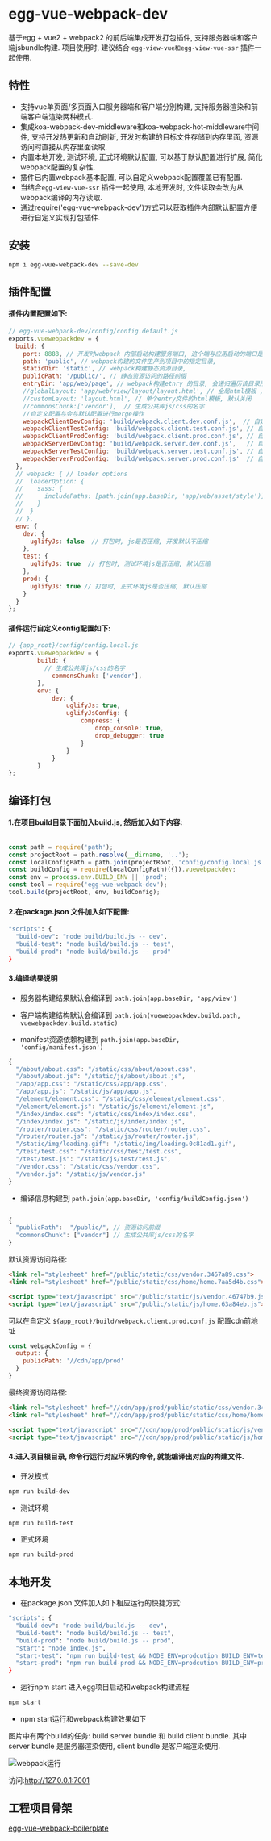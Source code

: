 # egg-vue-webpack-dev

基于egg + vue2 + webpack2 的前后端集成开发打包插件, 支持服务器端和客户端jsbundle构建. 项目使用时, 建议结合 `egg-view-vue和egg-view-vue-ssr` 插件一起使用.


## 特性

- 支持vue单页面/多页面入口服务器端和客户端分别构建, 支持服务器渲染和前端客户端渲染两种模式.
- 集成koa-webpack-dev-middleware和koa-webpack-hot-middleware中间件, 支持开发热更新和自动刷新, 开发时构建的目标文件存储到内存里面, 资源访问时直接从内存里面读取.
- 内置本地开发, 测试环境, 正式环境默认配置, 可以基于默认配置进行扩展, 简化webpack配置的复杂性.
- 插件已内置webpack基本配置, 可以自定义webpack配置覆盖已有配置.
- 当结合`egg-view-vue-ssr` 插件一起使用, 本地开发时, 文件读取会改为从webpack编译的内存读取.
- 通过require('egg-vue-webpack-dev')方式可以获取插件内部默认配置方便进行自定义实现打包插件.

## 安装

```bash
npm i egg-vue-webpack-dev --save-dev
```


## 插件配置


#### 插件内置配置如下:

```javascript
// egg-vue-webpack-dev/config/config.default.js
exports.vuewebpackdev = {
  build: {
    port: 8888, // 开发时webpack 内部启动构建服务端口, 这个端与应用启动的端口是两回事.
    path: 'public', // webpack构建的文件生产到项目中的指定目录,
    staticDir: 'static', // webpack构建静态资源目录,
    publicPath: '/public/', // 静态资源访问的路径前缀
    entryDir: 'app/web/page', // webpack构建etnry 的目录, 会递归遍历该目录所有文件,生产entry入口文件(多页面)
    //globalLayout: 'app/web/view/layout/layout.html', // 全局html模板 ,默认关闭
    //customLayout: 'layout.html', // 单个entry文件的html模板, 默认关闭
    //commonsChunk:['vendor'],  // 生成公共库js/css的名字
    //自定义配置与会与默认配置进行merge操作
    webpackClientDevConfig: 'build/webpack.client.dev.conf.js',  // 自定义本地前端打包开发配置
    webpackClientTestConfig: 'build/webpack.client.test.conf.js', // 自定义前端打包测试环境开发配置
    webpackClientProdConfig: 'build/webpack.client.prod.conf.js', // 自定义前端打包正式环境开发配置
    webpackServerDevConfig: 'build/webpack.server.dev.conf.js',   // 自定义服务器打包本地开发配置
    webpackServerTestConfig: 'build/webpack.server.test.conf.js', // 自定义服务器打包测试开发配置
    webpackServerProdConfig: 'build/webpack.server.prod.conf.js'  // 自定义服务器打包测试开发配置
  },
  // webpack: { // loader options
  //  loaderOption: {
  //    sass: {
  //      includePaths: [path.join(app.baseDir, 'app/web/asset/style')]
  //    }
  //  }
  // },
  env: {
    dev: {
      uglifyJs: false  // 打包时, js是否压缩, 开发默认不压缩
    },
    test: {
      uglifyJs: true  // 打包时, 测试环境js是否压缩, 默认压缩
    },
    prod: {
      uglifyJs: true // 打包时, 正式环境js是否压缩, 默认压缩
    }
  }
};
```


#### 插件运行自定义config配置如下:

```javascript
// {app_root}/config/config.local.js
exports.vuewebpackdev = {
		build: {
		  // 生成公共库js/css的名字
			commonsChunk: ['vendor'],
		},
		env: {
			dev: {
				uglifyJs: true,
				uglifyJsConfig: {
					compress: {
						drop_console: true,
						drop_debugger: true
					}
				}
			}
		}
};
```



## 编译打包

#### 1.在项目build目录下面加入build.js, 然后加入如下内容:

```javascript

const path = require('path');
const projectRoot = path.resolve(__dirname, '..');
const localConfigPath = path.join(projectRoot, 'config/config.local.js');
const buildConfig = require(localConfigPath)({}).vuewebpackdev;
const env = process.env.BUILD_ENV || 'prod';
const tool = require('egg-vue-webpack-dev');
tool.build(projectRoot, env, buildConfig);

```

#### 2.在package.json 文件加入如下配置:

```bash
"scripts": {
  "build-dev": "node build/build.js -- dev",
  "build-test": "node build/build.js -- test",
  "build-prod": "node build/build.js -- prod"
}
```

#### 3.编译结果说明

- 服务器构建结果默认会编译到 `path.join(app.baseDir, 'app/view')`

- 客户端构建结构默认会编译到 `path.join(vuewebpackdev.build.path, vuewebpackdev.build.static)`

- manifest资源依赖构建到 `path.join(app.baseDir, 'config/manifest.json')`

```js
{
  "/about/about.css": "/static/css/about/about.css",
  "/about/about.js": "/static/js/about/about.js",
  "/app/app.css": "/static/css/app/app.css",
  "/app/app.js": "/static/js/app/app.js",
  "/element/element.css": "/static/css/element/element.css",
  "/element/element.js": "/static/js/element/element.js",
  "/index/index.css": "/static/css/index/index.css",
  "/index/index.js": "/static/js/index/index.js",
  "/router/router.css": "/static/css/router/router.css",
  "/router/router.js": "/static/js/router/router.js",
  "/static/img/loading.gif": "/static/img/loading.0c81ad1.gif",
  "/test/test.css": "/static/css/test/test.css",
  "/test/test.js": "/static/js/test/test.js",
  "/vendor.css": "/static/css/vendor.css",
  "/vendor.js": "/static/js/vendor.js"
}
```

- 编译信息构建到 `path.join(app.baseDir, 'config/buildConfig.json')`

```js

{
  "publicPath":  "/public/", // 资源访问前缀
  "commonsChunk": ["vendor"] // 生成公共库js/css的名字
}

```


默认资源访问路径:

```html
<link rel="stylesheet" href="/public/static/css/vendor.3467a89.css">
<link rel="stylesheet" href="/public/static/css/home/home.7aa5d4b.css">

<script type="text/javascript" src="/public/static/js/vendor.46747b9.js"></script>
<script type="text/javascript" src="/public/static/js/home.63a84eb.js"></script>
```


可以在自定义 `${app_root}/build/webpack.client.prod.conf.js` 配置cdn前地址

```js
const webpackConfig = {
  output: {
    publicPath: '//cdn/app/prod'
  }
}
```

最终资源访问路径:

```html
<link rel="stylesheet" href="//cdn/app/prod/public/static/css/vendor.3467a89.css">
<link rel="stylesheet" href="//cdn/app/prod/public/static/css/home/home.7aa5d4b.css">

<script type="text/javascript" src="//cdn/app/prod/public/static/js/vendor.46747b9.js"></script>
<script type="text/javascript" src="//cdn/app/prod/public/static/js/home.63a84eb.js"></script>

```

#### 4.进入项目根目录, 命令行运行对应环境的命令, 就能编译出对应的构建文件.

- 开发模式

```bash
npm run build-dev
```

- 测试环境

```bash
npm run build-test
```

- 正式环境

```bash
npm run build-prod
```

## 本地开发

- 在package.json 文件加入如下相应运行的快捷方式:

```bash
"scripts": {
  "build-dev": "node build/build.js -- dev",
  "build-test": "node build/build.js -- test",
  "build-prod": "node build/build.js -- prod",
  "start": "node index.js",
  "start-test": "npm run build-test && NODE_ENV=prodcution BUILD_ENV=test node index.js",
  "start-prod": "npm run build-prod && NODE_ENV=prodcution BUILD_ENV=prod node index.js"
}
```

- 运行npm start 进入egg项目启动和webpack构建流程

```bash
npm start
```

- npm start运行和webpack构建效果如下

图片中有两个build的任务: build server bundle 和 build client bundle.  其中server bundle 是服务器渲染使用,  client bundle 是客户端渲染使用.

![webpack运行](https://github.com/hubcarl/egg-vue-webpack-dev/blob/master/doc/webpack.png)

访问:http://127.0.0.1:7001

## 工程项目骨架

[egg-vue-webpack-boilerplate](https://github.com/hubcarl/egg-vue-webpack-boilerplate)